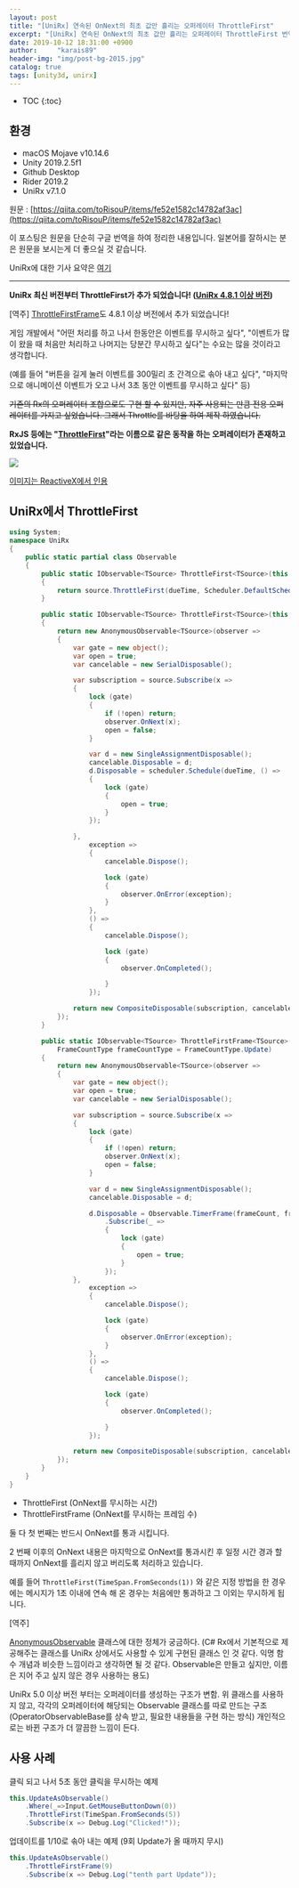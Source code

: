 ```yaml
---
layout: post
title: "[UniRx] 연속된 OnNext의 최초 값만 흘리는 오퍼레이터 ThrottleFirst"
excerpt: "[UniRx] 연속된 OnNext의 최초 값만 흘리는 오퍼레이터 ThrottleFirst 번역"
date: 2019-10-12 18:31:00 +0900
author:     "karais89"
header-img: "img/post-bg-2015.jpg"
catalog: true
tags: [unity3d, unirx]
---
```

* TOC
{:toc}

## 환경

- macOS Mojave v10.14.6
- Unity 2019.2.5f1
- Github Desktop
- Rider 2019.2
- UniRx v7.1.0

원문 : [https://qiita.com/toRisouP/items/fe52e1582c14782af3ac](https://qiita.com/toRisouP/items/fe52e1582c14782af3ac)

이 포스팅은 원문을 단순히 구글 번역을 하여 정리한 내용입니다. 일본어를 잘하시는 분은 원문을 보시는게 더 좋으실 것 같습니다. 

UniRx에 대한 기사 요약은 [여기](https://qiita.com/toRisouP/items/48b9fa25df64d3c6a392)

---

**UniRx 최신 버전부터 ThrottleFirst가 추가 되었습니다! ([UniRx 4.8.1 이상 버전](https://github.com/neuecc/UniRx/blob/4.8.1/Assets/UniRx/Scripts/Observable.Time.cs#L386-L389))**

[역주] [ThrottleFirstFrame](https://github.com/neuecc/UniRx/blob/4.8.2/Assets/UniRx/Scripts/UnityEngineBridge/Observable.Unity.cs#L556-L608)도 4.8.1 이상 버전에서 추가 되었습니다!

게임 개발에서 "어떤 처리를 하고 나서 한동안은 이벤트를 무시하고 싶다", "이벤트가 많이 왔을 때 처음만 처리하고 나머지는 당분간 무시하고 싶다"는 수요는 많을 것이라고 생각합니다.

(예를 들어 "버튼을 길게 눌러 이벤트를 300밀리 초 간격으로 솎아 내고 싶다", "마지막으로 애니메이션 이벤트가 오고 나서 3초 동안 이벤트를 무시하고 싶다" 등)

~~기존의 Rx의 오퍼레이터 조합으로도 구현 할 수 있지만, 자주 사용되는 만큼 전용 오퍼레이터를 가지고 싶었습니다. 그래서 Throttle를 바탕을 하여 제작 하였습니다.~~

**RxJS 등에는 "[ThrottleFirst](http://reactivex.io/documentation/operators/sample.html)"라는 이름으로 같은 동작을 하는 오퍼레이터가 존재하고 있었습니다.**

![](/img/in-post/unity3d/2019-10-12-1.png)

[이미지는 ReactiveX에서 인용](http://reactivex.io/)

## UniRx에서 ThrottleFirst

```cs
using System;
namespace UniRx
{
    public static partial class Observable
    {
        public static IObservable<TSource> ThrottleFirst<TSource>(this IObservable<TSource> source, TimeSpan dueTime)
        {
            return source.ThrottleFirst(dueTime, Scheduler.DefaultSchedulers.TimeBasedOperations);
        }

        public static IObservable<TSource> ThrottleFirst<TSource>(this IObservable<TSource> source, TimeSpan dueTime, IScheduler scheduler)
        {
            return new AnonymousObservable<TSource>(observer =>
            {
                var gate = new object();
                var open = true;
                var cancelable = new SerialDisposable();

                var subscription = source.Subscribe(x =>
                {
                    lock (gate)
                    {
                        if (!open) return;
                        observer.OnNext(x);
                        open = false;
                    }

                    var d = new SingleAssignmentDisposable();
                    cancelable.Disposable = d;
                    d.Disposable = scheduler.Schedule(dueTime, () =>
                    {
                        lock (gate)
                        {
                            open = true;
                        }
                    });

                },
                    exception =>
                    {
                        cancelable.Dispose();

                        lock (gate)
                        {
                            observer.OnError(exception);
                        }
                    },
                    () =>
                    {
                        cancelable.Dispose();

                        lock (gate)
                        {
                            observer.OnCompleted();

                        }
                    });

                return new CompositeDisposable(subscription, cancelable);
            });
        }

        public static IObservable<TSource> ThrottleFirstFrame<TSource>(this IObservable<TSource> source, int frameCount,
            FrameCountType frameCountType = FrameCountType.Update)
        {
            return new AnonymousObservable<TSource>(observer =>
            {
                var gate = new object();
                var open = true;
                var cancelable = new SerialDisposable();

                var subscription = source.Subscribe(x =>
                {
                    lock (gate)
                    {
                        if (!open) return;
                        observer.OnNext(x);
                        open = false;
                    }

                    var d = new SingleAssignmentDisposable();
                    cancelable.Disposable = d;

                    d.Disposable = Observable.TimerFrame(frameCount, frameCountType)
                        .Subscribe(_ =>
                        {
                            lock (gate)
                            {
                                open = true;
                            }
                        });
                },
                    exception =>
                    {
                        cancelable.Dispose();

                        lock (gate)
                        {
                            observer.OnError(exception);
                        }
                    },
                    () =>
                    {
                        cancelable.Dispose();

                        lock (gate)
                        {
                            observer.OnCompleted();

                        }
                    });

                return new CompositeDisposable(subscription, cancelable);
            });
        }
    }
}
```

- ThrottleFirst (OnNext를 무시하는 시간)
- ThrottleFirstFrame (OnNext를 무시하는 프레임 수)

둘 다 첫 번째는 반드시 OnNext를 통과 시킵니다.

2 번째 이후의 OnNext 내용은 마지막으로 OnNext를 통과시킨 후 일정 시간 경과 할 때까지 OnNext를 흘리지 않고 버리도록 처리하고 있습니다.

예를 들어 `ThrottleFirst(TimeSpan.FromSeconds(1))` 와 같은 지정 방법을 한 경우에는 메시지가 1초 이내에 연속 해 온 경우는 처음에만 통과하고 그 이외는 무시하게 됩니다.

[역주]

[AnonymousObservable](http://neue.cc/2010/07/05_265.html) 클래스에 대한 정체가 궁금하다. (C# Rx에서 기본적으로 제공해주는 클래스를 UniRx 상에서도 사용할 수 있게 구현된 클래스 인 것 같다. 익명 함수 개념과 비슷한 느낌이라고 생각하면 될 것 같다. Observable은 만들고 싶지만, 이름은 지어 주고 싶지 않은 경우 사용하는 용도)

UniRx 5.0 이상 버전 부터는 오퍼레이터를 생성하는 구조가 변함. 위 클래스를 사용하지 않고, 각각의 오퍼레이터에 해당되는 Observable 클래스를 따로 만드는 구조 (OperatorObservableBase를 상속 받고, 필요한 내용들을 구현 하는 방식) 개인적으로는 바뀐 구조가 더 깔끔한 느낌이 든다.

## 사용 사례

클릭 되고 나서 5초 동안 클릭을 무시하는 예제

```cs
this.UpdateAsObservable()
    .Where(_=>Input.GetMouseButtonDown(0))
    .ThrottleFirst(TimeSpan.FromSeconds(5))
    .Subscribe(x => Debug.Log("Clicked!"));
```

업데이트를 1/10로 솎아 내는 예제 (9회 Update가 올 때까지 무시)
```cs
this.UpdateAsObservable()
    .ThrottleFirstFrame(9)
    .Subscribe(x => Debug.Log("tenth part Update"));
```